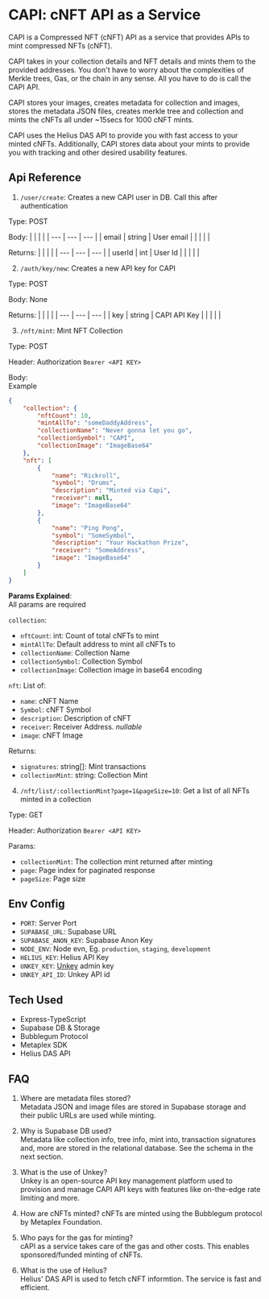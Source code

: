 # CAPI: cNFT API as a Service

CAPI is a Compressed NFT (cNFT) API as a service that provides APIs to mint compressed NFTs (cNFT).

CAPI takes in your collection details and NFT details and mints them to the provided addresses. You don't have to worry about the complexities of Merkle trees, Gas, or the chain in any sense. All you have to do is call the CAPI API.

CAPI stores your images, creates metadata for collection and images, stores the metadata JSON files, creates merkle tree and collection and mints the cNFTs all under ~15secs for 1000 cNFT mints.

CAPI uses the Helius DAS API to provide you with fast access to your minted cNFTs. Additionally, CAPI stores data about your mints to provide you with tracking and other desired usability features.

## Api Reference

1.  `/user/create`: Creates a new CAPI user in DB. Call this after authentication

Type: POST

Body:
| | | |
| --- | --- | --- |
| email | string | User email |
| | | |

Returns:
| | | |
| --- | --- | --- |
| userId | int | User Id |
| | | |

2. `/auth/key/new`: Creates a new API key for CAPI

Type: POST

Body: None

Returns:
| | | |
| --- | --- | --- |
| key | string | CAPI API Key |
| | | |

3. `/nft/mint`: Mint NFT Collection

Type: POST  

Header: Authorization `Bearer <API KEY>`

Body:  
Example
```json
{
    "collection": {
        "nftCount": 10,
        "mintAllTo": "someDaddyAddress",
        "collectionName": "Never gonna let you go",
        "collectionSymbol": "CAPI",
        "collectionImage": "ImageBase64"
    },
    "nft": [
        {
            "name": "Rickroll",
            "symbol": "Drums",
            "description": "Minted via Capi",
            "receiver": null,
            "image": "ImageBase64"
        },
        {
            "name": "Ping Pong",
            "symbol": "SomeSymbol",
            "description": "Your Hackathon Prize",
            "receiver": "SomeAddress",
            "image": "ImageBase64"
        }
    ]
}
```

**Params Explained**:  
All params are required  

`collection`:  
- `nftCount`: int: Count of total cNFTs to mint
- `mintAllTo`: Default address to mint all cNFTs to
- `collectionName`: Collection Name
- `collectionSymbol`: Collection Symbol
- `collectionImage`: Collection image in base64 encoding

`nft`: List of:
- `name`: cNFT Name
- `Symbol`: cNFT Symbol
- `description`: Description of cNFT
- `receiver`: Receiver Address. _nullable_
- `image`: cNFT Image


Returns: 
- `signatures`: string[]: Mint transactions
- `collectionMint`: string: Collection Mint

4. `/nft/list/:collectionMint?page=1&pageSize=10`: Get a list of all NFTs minted in a collection

Type: GET  

Header: Authorization `Bearer <API KEY>`

Params:
- `collectionMint`: The collection mint returned after minting
- `page`: Page index for paginated response
- `pageSize`: Page size


## Env Config
- `PORT`: Server Port
- `SUPABASE_URL`: Supabase URL
- `SUPABASE_ANON_KEY`: Supabase Anon Key
- `NODE_ENV`: Node evn, Eg. `production`, `staging`, `development`
- `HELIUS_KEY`: Helius API Key
- `UNKEY_KEY`: [Unkey](https://unkey.dev) admin key
- `UNKEY_API_ID`: Unkey API id


## Tech Used
- Express-TypeScript
- Supabase DB & Storage
- Bubblegum Protocol
- Metaplex SDK
- Helius DAS API

## FAQ
1. Where are metadata files stored?  
Metadata JSON and image files are stored in Supabase storage and their public URLs are used while minting.

2. Why is Supabase DB used?  
Metadata like collection info, tree info, mint into, transaction signatures and, more are stored in the relational database. See the schema in the next section.

3. What is the use of Unkey?  
Unkey is an open-source API key management platform used to provision and manage CAPI API keys with features like on-the-edge rate limiting and more.

4. How are cNFTs minted?
cNFTs are minted using the Bubblegum protocol by Metaplex Foundation.

5. Who pays for the gas for minting?  
cAPI as a service takes care of the gas and other costs. This enables sponsored/funded minting of cNFTs.

6. What is the use of Helius?  
Helius' DAS API is used to fetch cNFT informtion. The service is fast and efficient.
